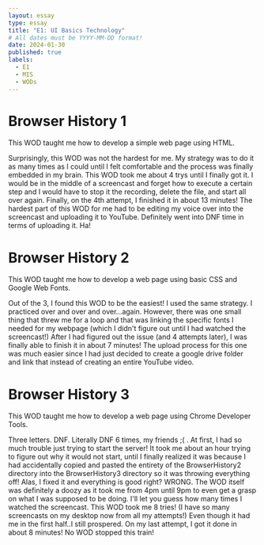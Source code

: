 ```yaml
---
layout: essay
type: essay
title: "E1: UI Basics Technology"
# All dates must be YYYY-MM-DD format!
date: 2024-01-30
published: true
labels:
  - E1
  - MIS
  - WODs
---
```

<h1>Browser History 1</h1>
<p>This WOD taught me how to develop a simple web page using HTML.</p>
<p>Surprisingly, this WOD was not the hardest for me. My strategy was to do it as many times as I could until I felt comfortable and the process was finally embedded in my brain. This WOD took me about 4 trys until I finally got it. I would be in the middle of a screencast and forget how to execute a certain step and I would have to stop it the recording, delete the file, and start all over again. Finally, on the 4th attempt, I finished it in about 13 minutes! The hardest part of this WOD for me had to be editing my voice over into the screencast and uploading it to YouTube. Definitely went into DNF time in terms of uploading it. Ha!</p>
<h1>Browser History 2</h1>
<p>This WOD taught me how to develop a web page using basic CSS and Google Web Fonts.</p>
<p>Out of the 3, I found this WOD to be the easiest! I used the same strategy. I practiced over and over and over...again. However, there was one small thing that threw me for a loop and that was linking the specific fonts I needed for my webpage (which I didn't figure out until I had watched the screencast!) After I had figured out the issue (and 4 attempts later), I was finally able to finish it in about 7 minutes! The upload process for this one was much easier since I had just decided to create a google drive folder and link that instead of creating an entire YouTube video.</p>
<h1>Browser History 3</h1>
<p>This WOD taught me how to develop a web page using Chrome Developer Tools.</p>
<p>Three letters. DNF. Literally DNF 6 times, my friends ;( . At first, I had so much trouble just trying to start the server! It took me about an hour trying to figure out why it would not start, until I finally realized it was because I had accidentally copied and pasted the entirety of the BrowserHistory2 directory into the BrowserHistory3 directory so it was throwing everything off! Alas, I fixed it and everything is good right? WRONG. The WOD itself was definitely a doozy as it took me from 4pm until 9pm to even get a grasp on what I was supposed to be doing. I'll let you guess how many times I watched the screencast. This WOD took me 8 tries! (I have so many screencasts on my desktop now from all my attempts!) Even though it had me in the first half..I still prospered. On my last attempt, I got it done in about 8 minutes! No WOD stopped this train!</p>
